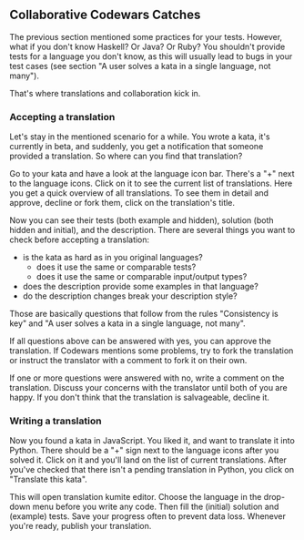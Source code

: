 Collaborative Codewars Catches
------------------------------

The previous section mentioned some practices for your tests. However,
what if you don't know Haskell? Or Java? Or Ruby? You shouldn't provide
tests for a language you don't know, as this will usually lead to bugs
in your test cases (see section
"A user solves a kata in a single language, not many").

That's where translations and collaboration kick in.

### Accepting a translation
Let's stay in the mentioned scenario for a while. You wrote a  kata,
it's currently in beta, and suddenly, you get a notification that someone
provided a translation. So where can you find that translation?

Go to your kata and have a look at the language icon bar. There's a "+"
next to the language icons. Click on it to see the current list of translations.
Here you get a quick overview of all translations. To see them in detail and
approve, decline or fork them, click on the translation's title.

Now you can see their tests (both example and hidden), solution (both
hidden and initial), and the description. There are several things
you want to check before accepting a translation:

- is the kata as hard as in you original languages?
    - does it use the same or comparable tests?
    - does it use the same or comparable input/output types?
- does the description provide some examples in that language?
- do the description changes break your description style?

Those are basically questions that follow from the rules
"Consistency is key" and "A user solves a kata in a single language, not many".

If all questions above can be answered with yes, you can approve the
translation. If Codewars mentions some problems, try to fork the translation
or instruct the translator with a comment to fork it on their own.

If one or more questions were answered with no, write a comment on the
translation. Discuss your concerns with the translator until both of you are
happy. If you don't think that the translation is salvageable, decline it.

### Writing a translation
Now you found a kata in JavaScript. You liked it, and want to translate it into
Python. There should be a "+" sign next to the language icons after you solved
it. Click on it and you'll land on the list of current translations. After
you've checked that there isn't a pending translation in Python, you click on
"Translate this kata".

This will open translation kumite editor. Choose the language in the drop-down
menu before you write any code. Then fill the (initial) solution and
(example) tests. Save your progress often to prevent data loss. Whenever you're
ready, publish your translation.
